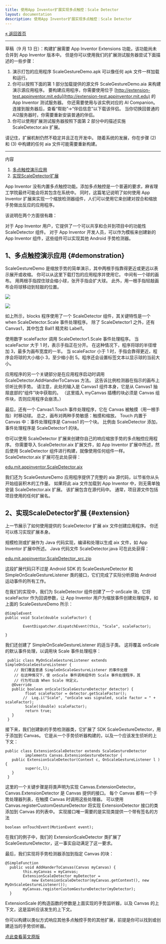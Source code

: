 ```yaml
---
title: 使用App Inventor扩展实现多点触控：Scale Detector
layout: documentation
description: 使用App Inventor扩展实现多点触控：Scale Detector
---
```


[&laquo; 返回首页](index.html)

***
草稿（9 月 13 日）：构建扩展需要 App Inventor Extensions 功能，该功能尚未合并到 App Inventor 版本中。 但是你可以使用我们的扩展测试服务器尝试下面描述的一些步骤：

1. 演示打包的应用程序 ScaleGestureDemo.apk 可以像任何 apk 文件一样加载和运行。
1. 你可以按照下面的第 1 部分加载提供的源文件 ScaleGestureDemo.aia 来构建演示源应用程序。 要构建应用程序，你需要使用位于 [http://extension-test.appinventor.mit.edu](http://extension-test.appinventor.mit.edu) 的 App Inventor 测试服务器。 你还需要使用与该实例对应的 AI Companion。 连接到服务器后，查看“帮助”->“伴侣信息”以下载该伴侣。 当你切换回普通的AI2服务器时，你需要重新安装普通的伴侣。
1. 你可以使用扩展测试服务器按照下面第 2 部分中的描述实施 ScaleDetector.aix 扩展。

请记住，扩展机制仍然不稳定并且正在开发中。 随着系统的发展，你在步骤 (2) 和 (3) 中构建的任何 aia 文件可能需要重新构建。

***


内容

1. [多点触控演示应用](#demonstration)
1. [实现ScaleDetector扩展](#extension)

App Inventor 没有内置多点触控功能。添加多点触控是一个普遍的要求，麻省理工学院最终可能会将其包含在系统中。 同时，这篇笔记说明了如何使用 App Inventor 扩展来实现一个缩放检测器组件，人们可以使用它来创建对捏合和缩放手势做出反应的应用程序。


该说明在两个方面很有趣：

对于 App Inventor 用户，它提供了一个可以共享和合并到项目中的功能性 ScaleDetector 组件。
对于 App Inventor 开发人员，可以作为模板来创建新的 App Inventor 组件，这些组件可以实现其他 Android 手势检测器。


## 1、多点触控演示应用  {#demonstration}

ScaleGestureDemo 是缩放手势的简单演示，其中两根手指靠得更近或更远以表示展开或收缩。 你可以从这里下载打包的应用程序并使用它。 中间有一个球的画布。 用两根手指捏住球会缩小球，张开手指会扩大球。 此外，用一根手指轻敲画布会将球移动到轻敲的位置。

![](images/extensionsMultitouch1.png)

![](images/extensionsMultitouch2.jpg)

如上所示，blocks 程序使用了一个 ScaleDetector 组件，其关键特性是一个 when ScaleDetector.Scale 事件处理程序。 除了 ScaleDetector1 之外，还有 Canvas1，其中包含 Ball1 精灵和 Label1。

使用数字 scaleFactor 调用 ScaleDetector1.Scale 事件处理程序。 当 scaleFactor 大于 1 时，表示手指正在分开。 在这种情况下，程序将球的半径增加 3，最多为画布宽度的一半。 当 scaleFactor 小于 1 时，手指会靠得更近，程序会将球的大小缩小 3，至少缩小到 5。程序还会设置标签文本以显示球的当前大小。

应用程序的另一个关键部分是在应用程序启动时调用 ScaleDetector.AddHandlerToCanvas 方法。 这告诉比例检测器在指示的画布上侦听比例手势。 请注意，此处的输入是 Canvas1 组件本身，它是从 Canvas1 抽屉底部的“组件”块中获取的。 （这里插入 myCanvas 插槽的块必须是 Canvas 组件块，否则应用程序会崩溃。）

最后，还有一个 Canvas1.Touch 事件处理程序，它在 Canvas 被触摸（用一根手指）时移动球。 总之，画布对两种手势敏感：触摸和缩放。 Touch 内置于 Canvas 中：事件处理程序是 Canvas1 的一个块。 比例由 ScaleDetector 添加，事件处理程序是 ScaleDetector1 的块。

你可以使用 ScaleDetector 扩展来创建你自己的响应缩放手势的多点触控应用程序。 你需要导入 ScaleDetector.aix 扩展文件，如 App Inventor 扩展中所述，然后使用 ScaleDetector 组件进行构建，就像使用任何组件一样。 ScaleDetector.aix 扩展可在此处获得：

[edu.mit.appinventor.ScaleDetector.aix](https://github.com/mit-cml/extensions/blob/gh-pages/data/extensions/edu.mit.appinventor.ScaleDetector.aix)

我们还为 ScaleGestureDemo 应用程序提供了完整的 aia 源代码，以节省你从头开始组装积木的工作量。 如果将此 aia 文件加载到 App Inventor 中，则无需单独安装 ScaleDetector.aix 扩展。 该扩展包含在源代码中。 通常，项目源文件包括项目使用的任何扩展名。

## 2、实现ScaleDetector扩展  {#extension}

上一节展示了如何使用提供的 ScaleDetector 扩展 aix 文件创建应用程序。 你还可以练习实现扩展本身。

规模检测或扩展作为 Java 代码实现，编译和处理以生成 aix 文件，如 App Inventor 扩展中所述。 Java 代码文件 ScaleDetector.java 可在此处获得：

[edu.mit.appinventor.ScaleDetector_src.zip](https://github.com/mit-cml/extensions/blob/gh-pages/data/sources/edu.mit.appinventor.ScaleDetector_src.zip)

这段扩展代码只不过是 Android SDK 的 ScaleGestureDetector 和 SimpleOnScaleGestureListener 类的接口，它们完成了实际分析原始 Android 运动事件的所有工作。

在我们的实现中，我们为 ScaleDetector 组件创建了一个 onScale 块，它将 scaleFactor 作为回调参数，让 App Inventor 用户为缩放事件创建处理程序，如上面的 ScaleGestureDemo 所示：

```
@SimpleEvent
public void Scale(double scaleFactor) {

        EventDispatcher.dispatchEvent(this, "Scale", scaleFactor);

}
```

我们还创建了 SimpleOnScaleGestureListener 的适当子类。 这将覆盖 onScale 的默认事件处理，以调用块 Scale 事件处理程序：

```
 public class MyOnScaleGestureListener extends SimpleOnScaleGestureListener {
    // 我们覆盖普通 SimpleOnScaleGestureListener 的事件处理
    // 在这种情况下，使 onScale 事件调用组件的 Scale 事件处理程序，其
    // 行为可以由 When Scale 块定义。
   @Override
   public boolean onScale(ScaleGestureDetector detector) {              
         float scaleFactor = detector.getScaleFactor();
        //  Log.i("Scale", "onScale was signaled, scale factor = " + scaleFactor);
         Scale((double) scaleFactor);
         return true;
   }
 }
```

接下来，我们创建新的手势检测器类，它扩展了 SDK ScaleGestureDetector，用于添加到 Canvas。 它是从一个手势侦听器构建的，以及一个应该发生侦听的上下文：

```
public class ExtensionScaleDetector extends ScaleGestureDetector
         implements Canvas.ExtensionGestureDetector {
   public ExtensionScaleDetector(Context c, OnScaleGestureListener l ) {
         super(c,l);
   }
 }
```

这里的一个关键步骤是将类声明为实现 Canvas.ExtensionDetector。 Canvas.ExtensionDetector 是 Canvas 提供的接口。 每个 Canvas 都有一个手势处理器列表，在触摸 Canvas 时调用这些处理器。 可以使用 Canvas.registerCustomGestureDetector 将实现 ExtensionDetector 接口的类添加到 Canvas 的列表中。 实现接口唯一需要的是实现类提供一个带有签名的方法

```
boolean onTouchEvent(MotionEvent event);
```

在我们的例子中，我们的 ExtensionScaleDetector 类扩展了 ScaleGestureDetector，这一事实自动满足了这一要求。

最后，我们实现将手势检测器添加到指定 Canvas 的块：
```
@SimpleFunction
  public void AddHanderToCanvas(Canvas myCanvas) {
        this.myCanvas = myCanvas;
        ExtensionScaleDetector myDetector =
            new ExtensionScaleDetector(myCanvas.getContext(), new MyOnScaleGestureListener());
        myCanvas.registerCustomGestureDetector(myDetector);
  }
```

ExtensionScale 的构造函数的参数是上面实现的手势监听器，以及 Canvas 的上下文，这是监听应该发生的上下文。

你可以构建以类似方式响应其他多点触控手势的其他扩展，前提是你可以找到或创建适当的手势侦听器。


[点此查看英文原版](https://docs.google.com/document/d/1UwpTqLqNOPJxOlBxQSIVTOH548lbQhmpdj-MrUMToA4/edit)